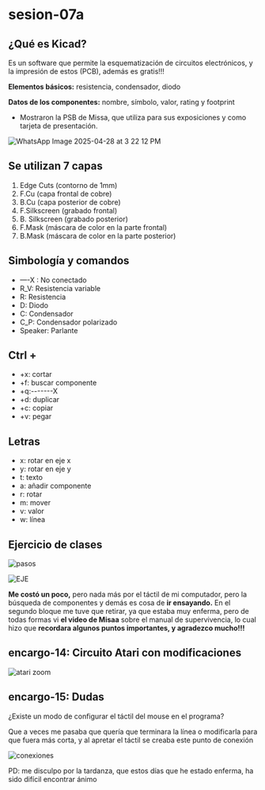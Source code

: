 # sesion-07a

## ¿Qué es Kicad?

Es un software que permite la esquematización de circuitos electrónicos, y la impresión de estos (PCB), además es gratis!!!

**Elementos básicos:** resistencia, condensador, diodo

**Datos de los componentes:** nombre, símbolo, valor, rating y footprint

- Mostraron la PSB de Missa, que utiliza para sus exposiciones y como tarjeta de presentación.
  
![WhatsApp Image 2025-04-28 at 3 22 12 PM](https://github.com/user-attachments/assets/9e66d051-63b2-4eef-bc2e-29d54c813911)

## Se utilizan 7 capas

1. Edge Cuts (contorno de 1mm)
2. F.Cu (capa frontal de cobre)
3. B.Cu (capa posterior de cobre)
4. F.Silkscreen (grabado frontal)
5. B. Silkscreen (grabado posterior)
6. F.Mask (máscara de color en la parte frontal)
7. B.Mask (máscara de color en la parte posterior)

## Simbología y comandos

- —-X : No conectado
- R_V: Resistencia variable
- R: Resistencia
- D: Diodo
- C: Condensador
- C_P: Condensador polarizado
- Speaker: Parlante

## Ctrl +

- +x: cortar
- +f: buscar componente
- +q:-------X
- +d: duplicar
- +c: copiar
- +v: pegar

## Letras

- x: rotar en eje x
- y: rotar en eje y
- t: texto
- a: añadir componente
- r: rotar
- m: mover
- v: valor
- w: línea

## Ejercicio de clases
  
![pasos](https://github.com/user-attachments/assets/283a86ab-7032-404f-ae92-34456b1c01c4)

![EJE](https://github.com/user-attachments/assets/acab4993-6396-4948-bcf9-2bfa30204425)

**Me costó un poco,** pero nada más por el táctil de mi computador, pero la búsqueda de componentes y demás es cosa de **ir ensayando.** En el segundo bloque me tuve que retirar, ya que estaba muy enferma, pero de todas formas vi **el video de Misaa** sobre el manual de supervivencia, lo cual hizo que **recordara algunos puntos importantes, y agradezco mucho!!!**

## encargo-14: Circuito Atari con modificaciones

![atari zoom](https://github.com/user-attachments/assets/172d8f15-c61c-473b-9d8c-6be82da3ca1e)

## encargo-15: Dudas

¿Existe un modo de configurar el táctil del mouse en el programa?

Que a veces me pasaba que quería que terminara la línea o modificarla para que fuera más corta, y al apretar el táctil se creaba este punto de conexión

![conexiones](https://github.com/user-attachments/assets/690c1670-242e-4400-a775-806943ce973a)

PD: me disculpo por la tardanza, que estos días que he estado enferma, ha sido difícil encontrar ánimo
